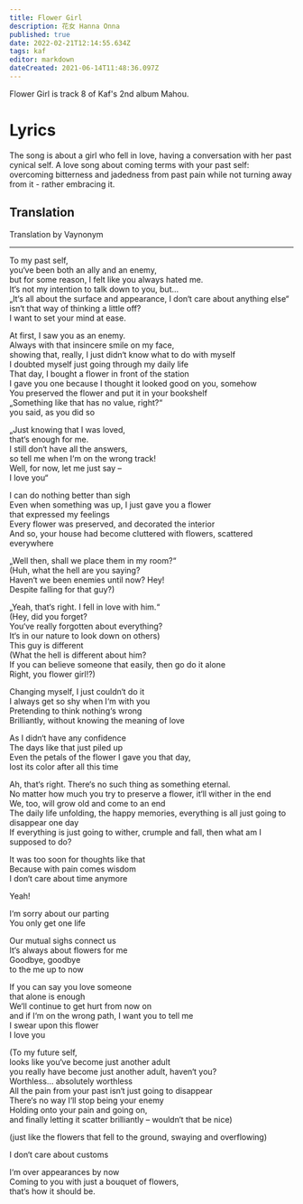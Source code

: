 ```yaml
---
title: Flower Girl
description: 花女 Hanna Onna
published: true
date: 2022-02-21T12:14:55.634Z
tags: kaf
editor: markdown
dateCreated: 2021-06-14T11:48:36.097Z
---
```


Flower Girl is track 8 of Kaf's 2nd album Mahou.

# Lyrics

The song is about a girl who fell in love, having a conversation with her past cynical self. A love song about coming terms with your past self: overcoming bitterness and jadedness from past pain while not turning away from it - rather embracing it.

## Translation

Translation by Vaynonym

---

To my past self,  
you‘ve been both an ally and an enemy,  
but for some reason, I felt like you always hated me.  
It‘s not my intention to talk down to you, but...  
„It‘s all about the surface and appearance, I don‘t care about anything else“  
isn‘t that way of thinking a little off?  
I want to set your mind at ease.

At first, I saw you as an enemy.  
Always with that insincere smile on my face,  
showing that, really, I just didn‘t know what to do with myself  
I doubted myself just going through my daily life  
That day, I bought a flower in front of the station  
I gave you one because I thought it looked good on you, somehow  
You preserved the flower and put it in your bookshelf  
„Something like that has no value, right?“  
you said, as you did so

„Just knowing that I was loved,  
that‘s enough for me.  
I still don‘t have all the answers,  
so tell me when I‘m on the wrong track!  
Well, for now, let me just say –  
I love you“

I can do nothing better than sigh  
Even when something was up, I just gave you a flower  
that expressed my feelings  
Every flower was preserved, and decorated the interior  
And so, your house had become cluttered with flowers, scattered everywhere

„Well then, shall we place them in my room?“  
(Huh, what the hell are you saying?  
Haven‘t we been enemies until now? Hey!  
Despite falling for that guy?)

„Yeah, that‘s right. I fell in love with him.“  
(Hey, did you forget?  
You‘ve really forgotten about everything?  
It‘s in our nature to look down on others)  
This guy is different  
(What the hell is different about him?  
If you can believe someone that easily, then go do it alone  
Right, you flower girl!?)

Changing myself, I just couldn‘t do it  
I always get so shy when I‘m with you  
Pretending to think nothing‘s wrong  
Brilliantly, without knowing the meaning of love

As I didn‘t have any confidence  
The days like that just piled up  
Even the petals of the flower I gave you that day,  
lost its color after all this time

Ah, that‘s right. There‘s no such thing as something eternal.  
No matter how much you try to preserve a flower, it‘ll wither in the end  
We, too, will grow old and come to an end  
The daily life unfolding, the happy memories, everything is all just going to disappear one day  
If everything is just going to wither, crumple and fall, then what am I supposed to do?

It was too soon for thoughts like that  
Because with pain comes wisdom  
I don‘t care about time anymore

Yeah!

I‘m sorry about our parting  
You only get one life

Our mutual sighs connect us  
It‘s always about flowers for me  
Goodbye, goodbye  
to the me up to now

If you can say you love someone  
that alone is enough  
We‘ll continue to get hurt from now on  
and if I‘m on the wrong path, I want you to tell me  
I swear upon this flower  
I love you

(To my future self,  
looks like you‘ve become just another adult  
you really have become just another adult, haven‘t you?  
Worthless… absolutely worthless  
All the pain from your past isn‘t just going to disappear  
There‘s no way I‘ll stop being your enemy  
Holding onto your pain and going on,  
and finally letting it scatter brilliantly – wouldn‘t that be nice)

(just like the flowers that fell to the ground, swaying and overflowing)

I don‘t care about customs

I‘m over appearances by now  
Coming to you with just a bouquet of flowers,  
that‘s how it should be.